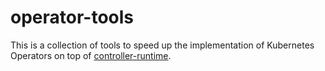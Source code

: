 # operator-tools

This is a collection of tools to speed up the implementation of Kubernetes Operators on top of [controller-runtime](https://github.com/kubernetes-sigs/controller-runtime).